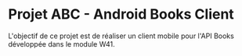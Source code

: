 Projet ABC - Android Books Client
=================================

L'objectif de ce projet est de réaliser un client mobile pour l'API Books développée dans le module W41.
